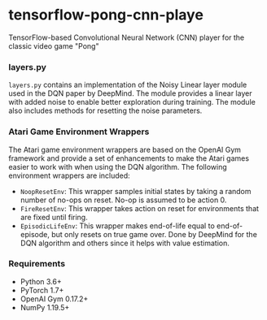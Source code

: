 # tensorflow-pong-cnn-playe
TensorFlow-based Convolutional Neural Network (CNN) player for the classic video game "Pong"

### layers.py

`layers.py` contains an implementation of the Noisy Linear layer module used in the DQN paper by DeepMind. The module provides a linear layer with added noise to enable better exploration during training. The module also includes methods for resetting the noise parameters.

### Atari Game Environment Wrappers

The Atari game environment wrappers are based on the OpenAI Gym framework and provide a set of enhancements to make the Atari games easier to work with when using the DQN algorithm. The following environment wrappers are included:

- `NoopResetEnv`: This wrapper samples initial states by taking a random number of no-ops on reset. No-op is assumed to be action 0.
- `FireResetEnv`: This wrapper takes action on reset for environments that are fixed until firing.
- `EpisodicLifeEnv`: This wrapper makes end-of-life equal to end-of-episode, but only resets on true game over. Done by DeepMind for the DQN algorithm and others since it helps with value estimation.

### Requirements

- Python 3.6+
- PyTorch 1.7+
- OpenAI Gym 0.17.2+
- NumPy 1.19.5+
